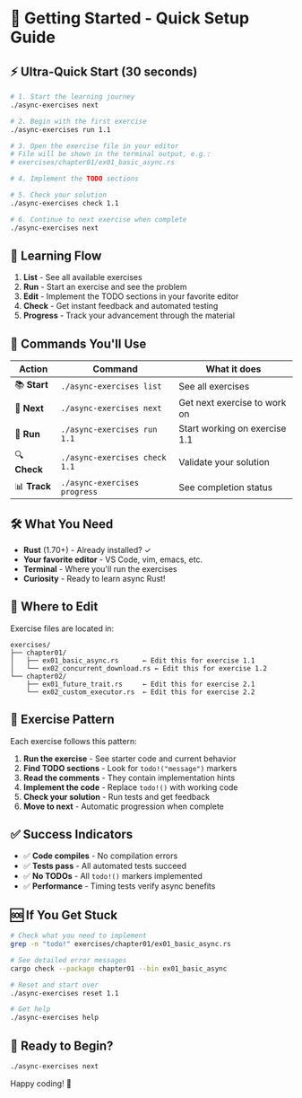 # 🚀 Getting Started - Quick Setup Guide

## ⚡ Ultra-Quick Start (30 seconds)

```bash
# 1. Start the learning journey
./async-exercises next

# 2. Begin with the first exercise  
./async-exercises run 1.1

# 3. Open the exercise file in your editor
# File will be shown in the terminal output, e.g.:
# exercises/chapter01/ex01_basic_async.rs

# 4. Implement the TODO sections

# 5. Check your solution
./async-exercises check 1.1

# 6. Continue to next exercise when complete
./async-exercises next
```

## 🎯 Learning Flow

1. **List** - See all available exercises
2. **Run** - Start an exercise and see the problem
3. **Edit** - Implement the TODO sections in your favorite editor
4. **Check** - Get instant feedback and automated testing
5. **Progress** - Track your advancement through the material

## 📝 Commands You'll Use

| Action | Command | What it does |
|--------|---------|--------------|
| 📚 **Start** | `./async-exercises list` | See all exercises |
| 🎯 **Next** | `./async-exercises next` | Get next exercise to work on |
| 🚀 **Run** | `./async-exercises run 1.1` | Start working on exercise 1.1 |
| 🔍 **Check** | `./async-exercises check 1.1` | Validate your solution |
| 📊 **Track** | `./async-exercises progress` | See completion status |

## 🛠️ What You Need

- **Rust** (1.70+) - Already installed? ✓
- **Your favorite editor** - VS Code, vim, emacs, etc.
- **Terminal** - Where you'll run the exercises
- **Curiosity** - Ready to learn async Rust!

## 📂 Where to Edit

Exercise files are located in:
```
exercises/
├── chapter01/
│   ├── ex01_basic_async.rs      ← Edit this for exercise 1.1
│   └── ex02_concurrent_download.rs ← Edit this for exercise 1.2
└── chapter02/
    ├── ex01_future_trait.rs     ← Edit this for exercise 2.1
    └── ex02_custom_executor.rs  ← Edit this for exercise 2.2
```

## 🎯 Exercise Pattern

Each exercise follows this pattern:

1. **Run the exercise** - See starter code and current behavior
2. **Find TODO sections** - Look for `todo!("message")` markers
3. **Read the comments** - They contain implementation hints
4. **Implement the code** - Replace `todo!()` with working code
5. **Check your solution** - Run tests and get feedback
6. **Move to next** - Automatic progression when complete

## ✅ Success Indicators

- ✅ **Code compiles** - No compilation errors
- ✅ **Tests pass** - All automated tests succeed  
- ✅ **No TODOs** - All `todo!()` markers implemented
- ✅ **Performance** - Timing tests verify async benefits

## 🆘 If You Get Stuck

```bash
# Check what you need to implement
grep -n "todo!" exercises/chapter01/ex01_basic_async.rs

# See detailed error messages
cargo check --package chapter01 --bin ex01_basic_async

# Reset and start over
./async-exercises reset 1.1

# Get help
./async-exercises help
```

## 🏁 Ready to Begin?

```bash
./async-exercises next
```

Happy coding! 🎉